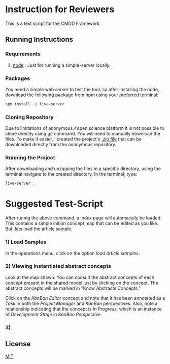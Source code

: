 # Instruction for Reviewers

This is a test script for the CMDD Framework.

## Running Instructions
### Requirements
1) [node](https://nodejs.org/en/download/) : Just for running a simple-server locally.
### Packages
You need a simple web server to test the tool, so after installing the node, download the following package from npm using your preferred terminal:

```bash
npm install -g live-server
```

### Cloning Repository
Due to limitations of anonymous.4open.science platform it is not possible to clone directly using git command. You will need to manually download the files. To make it easier, I created the project's [.zip file](https://anonymous.4open.science/r/CMDD-Framework/CMDD.zip) that can be downloaded directly from the anonymous repository.

### Running the Project
After downloading and unzipping the files in a specific directory, using the terminal navigate to the created directory. In the terminal, type:
```bash
live-server .
```

# Suggested Test-Script

After runnig the above command, a index page will automacally be loaded. This contains a simple inition concept map that can be edited as you like. But, lets load the article sample.

### 1) Load Samples
In the operations menu, click on the option *load article samples*.

### 2) Viewing instantiated abstract concepts

Look at the map shown. You can consult the abstract concepts of each concept present in the shared model just by clicking on the concept. The abstract concepts will be marked in "Know Abstracts Concepts."

Click on the *KanBan Editor* concept and note that it has been annotated as a *Task* in both the *Project Manager* and *KanBan* perspectives. Also, note a relationship indicating that the concept is *In Progress*, which is an instance of *Development Stage* in *KanBan Perspective*.

### 3)



## License
[MIT](https://choosealicense.com/licenses/mit/)